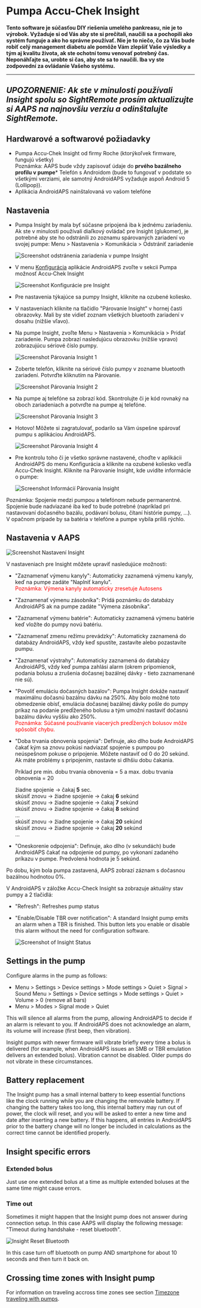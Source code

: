 # Pumpa Accu-Chek Insight

**Tento software je súčasťou DIY riešenia umelého pankreasu, nie je to výrobok. Vyžaduje si od Vás aby ste si prečítali, naučili sa a pochopili ako systém funguje a ako ho správne používať. Nie je to niečo, čo za Vás bude robiť celý management diabetu ale pomôže Vám zlepšiť Vaše výsledky a tým aj kvalitu života, ak ste ochotní tomu venovať potrebný čas. Neponáhľajte sa, urobte si čas, aby ste sa to naučili. Iba vy ste zodpovední za ovládanie Vašeho systému.**

* * *

## ***UPOZORNENIE:** Ak ste v minulosti používali Insight spolu so **SightRemote** prosím **aktualizujte si AAPS na najnovšiu verziu** a **odinštalujte SightRemote**.*

## Hardwarové a softwarové požiadavky

* Pumpa Accu-Chek Insight od firmy Roche (ktorýkoľvek firmware, fungujú všetky)
<br> Poznámka: AAPS bude vždy zapisovať údaje do <b>prvého bazálneho profilu v pumpe</b>* Telefón s Androidom (bude to fungovať v podstate so všetkými verziami, ale samotný AndroidAPS vyžaduje aspoň Android 5 (Lollipop)).
* Aplikácia AndroidAPS nainštalovaná vo vašom telefóne

## Nastavenia

* Pumpa Insight by mala byť súčasne pripojená iba k jednému zariadeniu. Ak ste v minulosti používali diaľkový ovládač pre Insight (glukomer), je potrebné aby ste ho odstránili zo zoznamu spárovaných zariadení vo svojej pumpe: Menu > Nastavenia > Komunikácia > Odstrániť zariadenie
    
    ![Screenshot odstránenia zariadenia v pumpe Insight](../images/Insight_RemoveMeter.png)

* V menu [Konfigurácia](../Configuration/Config-Builder) aplikácie AndroidAPS zvoľte v sekcii Pumpa možnosť Accu-Chek Insight
    
    ![Screenshot Konfigurácie pre Insight](../images/Insight_ConfigBuilder.png)

* Pre nastavenia týkajúce sa pumpy Insight, kliknite na ozubené koliesko.

* V nastaveniach kliknite na tlačidlo "Párovanie Insight" v hornej časti obrazovky. Mali by ste vidieť zoznam všetkých bluetooth zariadení v dosahu (nižšie vľavo).
* Na pumpe Insight, zvoľte Menu > Nastavenia > Komunikácia > Pridať zariadenie. Pumpa zobrazí nasledujúcu obrazovku (nižšie vpravo) zobrazujúcu sériové číslo pumpy.
    
    ![Screenshot Párovania Insight 1](../images/Insight_Pairing1.png)

* Zoberte telefón, kliknite na sériové číslo pumpy v zozname bluetooth zariadení. Potvrďte kliknutím na Párovanie.
    
    ![Screenshot Párovania Insight 2](../images/Insight_Pairing2.png)

* Na pumpe aj telefóne sa zobrazí kód. Skontrolujte či je kód rovnaký na oboch zariadeniach a potvrďte na pumpe aj telefóne.
    
    ![Screenshot Párovania Insight 3](../images/Insight_Pairing3.png)

* Hotovo! Môžete si zagratulovať, podarilo sa Vám úspešne spárovať pumpu s aplikáciou AndroidAPS.
    
    ![Screenshot Párovania Insight 4](../images/Insight_Pairing4.png)

* Pre kontrolu toho či je všetko správne nastavené, choďte v aplikácii AndroidAPS do menu Konfigurácia a kliknite na ozubené koliesko vedľa Accu-Chek Insight. Kliknite na Párovanie Insight, kde uvidíte informácie o pumpe:
    
    ![Screenshot Informácií Párovania Insight](../images/Insight_PairingInformation.png)

Poznámka: Spojenie medzi pumpou a telefónom nebude permanentné. Spojenie bude nadviazané iba keď to bude potrebné (napríklad pri nastavovaní dočasného bazálu, podávaní bolusu, čítaní histórie pumpy, ...). V opačnom prípade by sa batéria v telefóne a pumpe vybila príliš rýchlo.

## Nastavenia v AAPS

![Screenshot Nastavení Insight](../images/Insight_pairing.png)

V nastaveniach pre Insight môžete upraviť nasledujúce možnosti:

* "Zaznamenať výmenu kanyly": Automaticky zaznamená výmenu kanyly, keď na pumpe zadáte "Naplniť kanylu".  
    <font color="red">Poznámka: Výmena kanyly automaticky zresetuje Autosens</b></font>
* "Zaznamenať výmenu zásobníka": Pridá poznámku do databázy AndroidAPS ak na pumpe zadáte "Výmena zásobníka".
* "Zaznamenať výmenu batérie": Automaticky zaznamená výmenu batérie keď vložíte do pumpy novú batériu.
* "Zaznamenať zmenu režimu prevádzky": Automaticky zaznamená do databázy AndroidAPS, vždy keď spustíte, zastavíte alebo pozastavíte pumpu.
* "Zaznamenať výstrahy": Automaticky zaznamená do databázy AndroidAPS, vždy keď pumpa zahlási alarm (okrem pripomienok, podania bolusu a zrušenia dočasnej bazálnej dávky - tieto zaznamenané nie sú).
* "Povoliť emuláciu dočasných bazálov": Pumpa Insight dokáže nastaviť maximálnu dočasnú bazálnu dávku na 250%. Aby bolo možné toto obmedzenie obísť, emulácia dočasnej bazálnej dávky pošle do pumpy príkaz na podanie predĺženého bolusu a tým umožní nastaviť dočasnú bazálnu dávku vyššiu ako 250%.  
    <font color="red">Poznámka: Súčasné používanie viacerých predĺžených bolusov môže spôsobiť chybu.</font>
* "Doba trvania obnovenia spojenia": Definuje, ako dlho bude AndroidAPS čakať kým sa znovu pokúsi nadviazať spojenie s pumpou po neúspešnom pokuse o pripojenie. Môžete nastaviť od 0 do 20 sekúnd. Ak máte problémy s pripojením, nastavte si dlhšiu dobu čakania.   
      
    Príklad pre min. dobu trvania obnovenia = 5 a max. dobu trvania obnovenia = 20   
      
    žiadne spojenie -> čakaj **5** sec.   
    skúsiť znovu -> žiadne spojenie -> čakaj **6** sekúnd   
    skúsiť znovu -> žiadne spojenie -> čakaj **7** sekúnd   
    skúsiť znovu -> žiadne spojenie -> čakaj **8** sekúnd   
    ...   
    skúsiť znovu -> žiadne spojenie -> čakaj **20** sekúnd   
    skúsiť znovu -> žiadne spojenie -> čakaj **20** sekúnd   
    ...

* "Oneskorenie odpojenia": Definuje, ako dlho (v sekundách) bude AndroidAPS čakať na odpojenie od pumpy, po vykonaní zadaného príkazu v pumpe. Predvolená hodnota je 5 sekúnd.

Po dobu, kým bola pumpa zastavená, AAPS zobrazí záznam s dočasnou bazálnou hodnotou 0%.

V AndroidAPS v záložke Accu-Check Insight sa zobrazuje aktuálny stav pumpy a 2 tlačidlá:

* "Refresh": Refreshes pump status
* "Enable/Disable TBR over notification": A standard Insight pump emits an alarm when a TBR is finished. This button lets you enable or disable this alarm without the need for configuration software.
    
    ![Screenshot of Insight Status](../images/Insight_Status2.png)

## Settings in the pump

Configure alarms in the pump as follows:

* Menu > Settings > Device settings > Mode settings > Quiet > Signal > Sound Menu > Settings > Device settings > Mode settings > Quiet > Volume > 0 (remove all bars)
* Menu > Modes > Signal mode > Quiet

This will silence all alarms from the pump, allowing AndroidAPS to decide if an alarm is relevant to you. If AndroidAPS does not acknowledge an alarm, its volume will increase (first beep, then vibration).

Insight pumps with newer firmware will vibrate briefly every time a bolus is delivered (for example, when AndroidAPS issues an SMB or TBR emulation delivers an extended bolus). Vibration cannot be disabled. Older pumps do not vibrate in these circumstances.

## Battery replacement

The Insight pump has a small internal battery to keep essential functions like the clock running while you are changing the removable battery. If changing the battery takes too long, this internal battery may run out of power, the clock will reset, and you will be asked to enter a new time and date after inserting a new battery. If this happens, all entries in AndroidAPS prior to the battery change will no longer be included in calculations as the correct time cannot be identified properly.

## Insight specific errors

### Extended bolus

Just use one extended bolus at a time as multiple extended boluses at the same time might cause errors.

### Time out

Sometimes it might happen that the Insight pump does not answer during connection setup. In this case AAPS will display the following message: "Timeout during handshake - reset bluetooth".

![Insight Reset Bluetooth](../images/Insight_ResetBT.png)

In this case turn off bluetooth on pump AND smartphone for about 10 seconds and then turn it back on.

## Crossing time zones with Insight pump

For information on traveling accross time zones see section [Timezone traveling with pumps](../Usage/Timezone-traveling#insight).